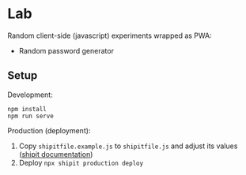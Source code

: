 # Lab

Random client-side (javascript) experiments wrapped as PWA:
* Random password generator

## Setup

Development:
```
npm install
npm run serve
```

Production (deployment):

1. Copy `shipitfile.example.js` to `shipitfile.js` and adjust its values ([shipit documentation](https://github.com/shipitjs/shipit))
2. Deploy `npx shipit production deploy`
